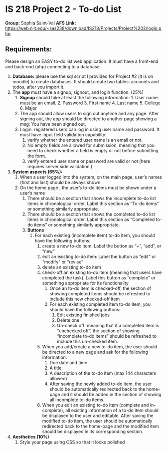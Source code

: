 # IS 218 Project 2 - To-do List

**Group:** Sophia Saint-Val
**AFS Link:** https://web.njit.edu/~sas238/download/IS218/Projects/Project%202/login.php

Requirements:
--------------
Please design an EASY to-do list web application. It must have a front-end and back-end (php)
connecting to a database.

1. **Database:** please use the sql script I provided for Project #2 (it is on moodle) to create databases. It should create two tables: accounts and todos, after you import it.
2. The **app** must have a signup, signout, and login function. (25%)
	1. **Signup** should take at least the following information:
	        1. User name: must be an email.
        	2. Password
        	3. First name
        	4. Last name
            5. College
            6. Major
	2. The app should allow users to sign out anytime and any page. After signing out, the app should be directed to another page showing a msg: You have been signed out.
	3. Login: registered users can log in using user name and password. It must have input field validation capability:
	    1. verify whether the entered user name is an email or not.
		2. No empty fields are allowed for submission, meaning that you need to check whether a field is empty or not before submitting the form.
		3. verify entered user name or password are valid or not (here requires server side validation.)
3. **System aspects (65%):**
	1. When a user logged into the system, on the main page, user’s names (first and last) should be always shown.
	2. On the home page , the user’s to-do items must be shown under a user’s name
        1. There should be a section that shows the incomplete to-do list items in chronological order. Label this section as “To-do items” or something similarly appropriate.
		2. There should be a section that shows the completed to-do list items in chronological order. Label this section as “Completed to-do items” or something similarly appropriate.
		3. **Buttons**
			1. For each existing (incomplete item) to-do item, you should have the following buttons:
				1. create a new to-do item. Label the button as “+”, “add”, or ”new”
				2. edit an existing to-do item: Label the button as “edit” or “modify” or “revise”
				3. delete an existing to-do item
				4. check-off an existing to-do item (meaning that users have completed the task). Label this button as “complete” or something appropriate for its functionality
					1. Once an to-do item is checked-off, the section of showing completed items should be refreshed to include this new checked-off item
			        2. For each existing completed item to-do item, you should have the following buttons:
				        1. Edit existing finished jobs
				        2. Delete one
				        3. Un-check off: meaning that if a completed item is “unchecked off”, the section of showing “incomplete to-do items” should be refreshed to include this un-checked item.
			    3. When you add/create a new to-do item, the user should be directed to a new page and ask for the following information:
			        1. Due date and time
				    2. A title
				    3. A description of the to-do item (max 144 characters allowed)
				    4. After saving the newly added to-do item, the user should be automatically redirected back to the home-page and it should be added in the section of showing all incomplete to-do items.
			    4. When you edit an existing to-do item (complete and in-complete), all existing information of a to-do item should be displayed to the user and editable. After saving the modified to-do item, the user should be automatically redirected back to the home-page and the modified item should be displayed in its corresponding section.
4. **Aesthetics (10%)**
	1. Style your page using CSS so that it looks polished
